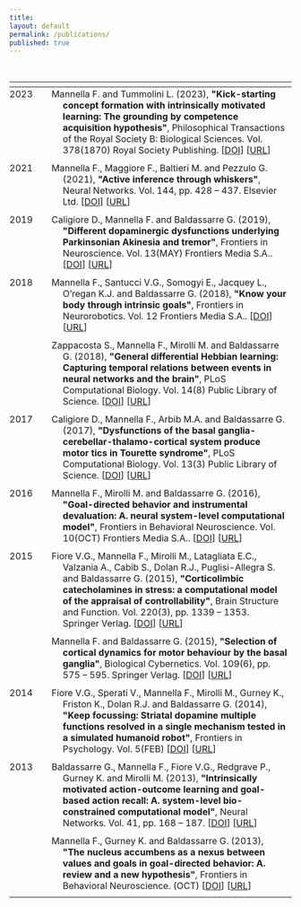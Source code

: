 ```yaml
---
title:
layout: default
permalink: /publications/
published: true
---
```



<style>
tr {
    vertical-align:top;
} 
td {
    padding-bottom: 10px;
    padding-left: 20px;
    text-indent: -20px;
}
th.year {
width:20em;
}
th.item {
width:200em;
}
</style>

<br/>    
    

<table>
<thead>
 <tr>
        <th class="year"></th>
        <th class="item"></th>
</tr>
</thead>
<tbody>
<tr class="odd">
<td>2023</td><td>Mannella F. and Tummolini L. (2023), <strong>"Kick-starting concept formation with intrinsically motivated learning: The grounding by competence acquisition hypothesis"</strong>, Philosophical Transactions of the Royal Society B: Biological Sciences. Vol. 378(1870) Royal Society Publishing.
  [<a href="https://doi.org/10.1098/rstb.2021.0370">DOI</a>] [<a href="https://www.scopus.com/inward/record.uri?eid=2-s2.0-85144637053&amp;doi=10.1098%2frstb.2021.0370&amp;partnerID=40&amp;md5=d85998c4168fec408209c863dc8123f3">URL</a>]</td>
</tr>
<tr class="even">
<td>2021</td><td>Mannella F., Maggiore F., Baltieri M. and Pezzulo G. (2021), <strong>"Active inference through whiskers"</strong>, Neural Networks. Vol. 144, pp. 428 – 437. Elsevier Ltd.
  [<a href="https://doi.org/10.1016/j.neunet.2021.08.037">DOI</a>] [<a href="https://www.scopus.com/inward/record.uri?eid=2-s2.0-85115384583&amp;doi=10.1016%2fj.neunet.2021.08.037&amp;partnerID=40&amp;md5=0b29e420985c6a9b912902304f03d4ee">URL</a>]</td>
</tr>
<tr class="odd">
<td>2019</td><td>Caligiore D., Mannella F. and Baldassarre G. (2019), <strong>"Different dopaminergic dysfunctions underlying Parkinsonian Akinesia and tremor"</strong>, Frontiers in Neuroscience. Vol. 13(MAY) Frontiers Media S.A..
  [<a href="https://doi.org/10.3389/fnins.2019.00550">DOI</a>] [<a href="https://www.scopus.com/inward/record.uri?eid=2-s2.0-85068548257&amp;doi=10.3389%2ffnins.2019.00550&amp;partnerID=40&amp;md5=58222e0900172972218d440746b6f1e2">URL</a>]</td>
</tr>
<tr class="even">
<td>2018</td><td>Mannella F., Santucci V.G., Somogyi E., Jacquey L., O’regan K.J. and Baldassarre G. (2018), <strong>"Know your body through intrinsic goals"</strong>, Frontiers in Neurorobotics. Vol. 12 Frontiers Media S.A..
  [<a href="https://doi.org/10.3389/fnbot.2018.00030">DOI</a>] [<a href="https://www.scopus.com/inward/record.uri?eid=2-s2.0-85065557133&amp;doi=10.3389%2ffnbot.2018.00030&amp;partnerID=40&amp;md5=4d95cf78ec584bbf0ba5f938ffc5fc85">URL</a>]</td>
</tr>
<tr class="odd">
<td></td><td>Zappacosta S., Mannella F., Mirolli M. and Baldassarre G. (2018), <strong>"General differential Hebbian learning: Capturing temporal relations between events in neural networks and the brain"</strong>, PLoS Computational Biology. Vol. 14(8) Public Library of Science.
  [<a href="https://doi.org/10.1371/journal.pcbi.1006227">DOI</a>] [<a href="https://www.scopus.com/inward/record.uri?eid=2-s2.0-85053076921&amp;doi=10.1371%2fjournal.pcbi.1006227&amp;partnerID=40&amp;md5=f8f803153b1ff5561473f568e3553bf8">URL</a>]</td>
</tr>
<tr class="even">
<td>2017</td><td>Caligiore D., Mannella F., Arbib M.A. and Baldassarre G. (2017), <strong>"Dysfunctions of the basal ganglia-cerebellar-thalamo-cortical system produce motor tics in Tourette syndrome"</strong>, PLoS Computational Biology. Vol. 13(3) Public Library of Science.
  [<a href="https://doi.org/10.1371/journal.pcbi.1005395">DOI</a>] [<a href="https://www.scopus.com/inward/record.uri?eid=2-s2.0-85016777575&amp;doi=10.1371%2fjournal.pcbi.1005395&amp;partnerID=40&amp;md5=f4a6f31b8a0279801aeade12b3af1325">URL</a>]</td>
</tr>
<tr class="odd">
<td>2016</td><td>Mannella F., Mirolli M. and Baldassarre G. (2016), <strong>"Goal-directed behavior and instrumental devaluation: A. neural system-level computational model"</strong>, Frontiers in Behavioral Neuroscience. Vol. 10(OCT) Frontiers Media S.A..
  [<a href="https://doi.org/10.3389/fnbeh.2016.00181">DOI</a>] [<a href="https://www.scopus.com/inward/record.uri?eid=2-s2.0-84992560767&amp;doi=10.3389%2ffnbeh.2016.00181&amp;partnerID=40&amp;md5=4c4791670ba9939a4b8f836c377a12b1">URL</a>]</td>
</tr>
<tr class="even">
<td>2015</td><td>Fiore V.G., Mannella F., Mirolli M., Latagliata E.C., Valzania A., Cabib S., Dolan R.J., Puglisi-Allegra S. and Baldassarre G. (2015), <strong>"Corticolimbic catecholamines in stress: a computational model of the appraisal of controllability"</strong>, Brain Structure and Function. Vol. 220(3), pp. 1339 – 1353. Springer Verlag.
  [<a href="https://doi.org/10.1007/s00429-014-0727-7">DOI</a>] [<a href="https://www.scopus.com/inward/record.uri?eid=2-s2.0-84958817722&amp;doi=10.1007%2fs00429-014-0727-7&amp;partnerID=40&amp;md5=57ecbc2bf7cf109e8e1ea0ad66da7b2e">URL</a>]</td>
</tr>
<tr class="odd">
<td></td><td>Mannella F. and Baldassarre G. (2015), <strong>"Selection of cortical dynamics for motor behaviour by the basal ganglia"</strong>, Biological Cybernetics. Vol. 109(6), pp. 575 – 595. Springer Verlag.
  [<a href="https://doi.org/10.1007/s00422-015-0662-6">DOI</a>] [<a href="https://www.scopus.com/inward/record.uri?eid=2-s2.0-84948574727&amp;doi=10.1007%2fs00422-015-0662-6&amp;partnerID=40&amp;md5=f75c6a686797ec76c6d16359dce5f8cc">URL</a>]</td>
</tr>
<tr class="even">
<td>2014</td><td>Fiore V.G., Sperati V., Mannella F., Mirolli M., Gurney K., Friston K., Dolan R.J. and Baldassarre G. (2014), <strong>"Keep focussing: Striatal dopamine multiple functions resolved in a single mechanism tested in a simulated humanoid robot"</strong>, Frontiers in Psychology. Vol. 5(FEB)
  [<a href="https://doi.org/10.3389/fpsyg.2014.00124">DOI</a>] [<a href="https://www.scopus.com/inward/record.uri?eid=2-s2.0-84897584513&amp;doi=10.3389%2ffpsyg.2014.00124&amp;partnerID=40&amp;md5=b525284ea64f21e6703a678d83245629">URL</a>]</td>
</tr>
<tr class="odd">
<td>2013</td><td>Baldassarre G., Mannella F., Fiore V.G., Redgrave P., Gurney K. and Mirolli M. (2013), <strong>"Intrinsically motivated action-outcome learning and goal-based action recall: A. system-level bio-constrained computational model"</strong>, Neural Networks. Vol. 41, pp. 168 – 187.
  [<a href="https://doi.org/10.1016/j.neunet.2012.09.015">DOI</a>] [<a href="https://www.scopus.com/inward/record.uri?eid=2-s2.0-84875892345&amp;doi=10.1016%2fj.neunet.2012.09.015&amp;partnerID=40&amp;md5=3286c1ea62fb5e825cbcd95be476c392">URL</a>]</td>
</tr>
<tr class="even">
<td></td><td>Mannella F., Gurney K. and Baldassarre G. (2013), <strong>"The nucleus accumbens as a nexus between values and goals in goal-directed behavior: A. review and a new hypothesis"</strong>, Frontiers in Behavioral Neuroscience. (OCT)
  [<a href="https://doi.org/10.3389/fnbeh.2013.00135">DOI</a>] [<a href="https://www.scopus.com/inward/record.uri?eid=2-s2.0-84887557650&amp;doi=10.3389%2ffnbeh.2013.00135&amp;partnerID=40&amp;md5=9a61df81f6b07b727d5f623bf70457f5">URL</a>]</td>
</tr>
</tbody>
</table>

